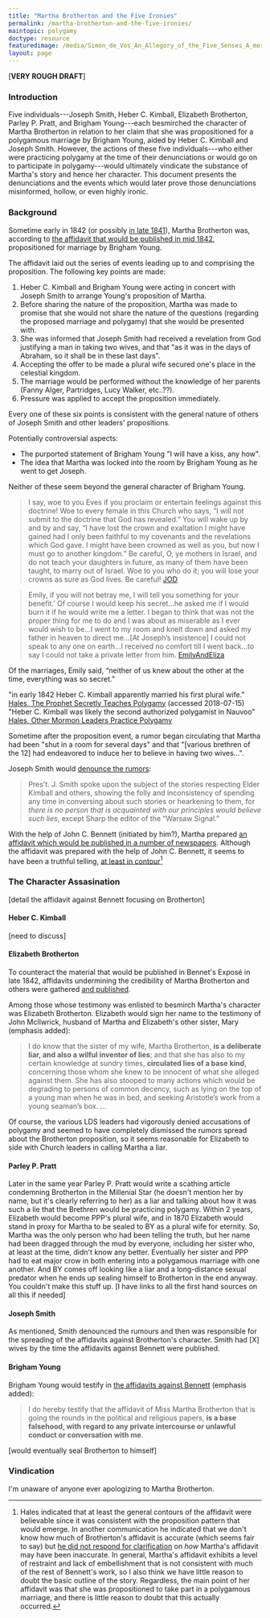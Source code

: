 ```yaml
---
title: "Martha Brotherton and the Five Ironies"
permalink: /martha-brotherton-and-the-five-ironies/
maintopic: polygamy
doctype: resource
featuredimage: /media/Simon_de_Vos_An_Allegory_of_the_Five_Senses_A_merry_company_in_an_interior.jpeg
layout: page
---
```


[**VERY ROUGH DRAFT**]

### Introduction

Five individuals---Joseph Smith, Heber C. Kimball, Elizabeth Brotherton, Parley P. Pratt, and Brigham Young---each besmirched the character of Martha Brotherton in relation to her claim that she was propositioned for a polygamous marriage by Brigham Young, aided by Heber C. Kimball and Joseph Smith.  However, the actions of these five individuals---who either were practicing polygamy at the time of their denunciations or would go on to participate in polygamy---would ultimately vindicate the substance of Martha's story and hence her character.  This document presents the denunciations and the events which would later prove those denunciations misinformed, hollow, or even highly ironic.

### Background

Sometime early in 1842 (or possibly [in late 1841](https://www.millennialstar.org/who-was-john-mcilwrick/)), Martha Brotherton was, according to [the affidavit that would be published in mid 1842](https://docs.google.com/viewer?url=https://github.com/faenrandir/a_careful_examination/raw/38671df45174f7af98bbfb6bc497e0c0b963a5b6/documents/polygamy/denials/brotherton-affidavit.pdf), propositioned for marriage by Brigham Young.

The affidavit laid out the series of events leading up to and comprising the
proposition.  The following key points are made:

1. Heber C. Kimball and Brigham Young were acting in concert with Joseph Smith to arrange Young's proposition of Martha.
2. Before sharing the nature of the proposition, Martha was made to promise that she would not share the nature of the questions (regarding the proposed marriage and polygamy) that she would be presented with.
3. She was informed that Joseph Smith had received a revelation from God justifying a man in taking two wives, and that "as it was in the days of Abraham, so it shall be in these last days".
4. Accepting the offer to be made a plural wife secured one's place in the celestial kingdom.
5. The marriage would be performed without the knowledge of her parents (Fanny Alger, Partridges, Lucy Walker, etc..??).
6. Pressure was applied to accept the proposition immediately.

Every one of these six points is consistent with the general nature of others of Joseph Smith and other leaders' propositions.

Potentially controversial aspects:

* The purported statement of Brigham Young "I will have a kiss, any how".
* The idea that Martha was locked into the room by Brigham Young as he went to get Joseph.

Neither of these seem beyond the general character of Brigham Young.

> I say, woe to you Eves if you proclaim or entertain feelings against this doctrine! Woe to every female in this Church who says, “I will not submit to the doctrine that God has revealed.” You will wake up by and by and say, “I have lost the crown and exaltation I might have gained had I only been faithful to my covenants and the revelations which God gave. I might have been crowned as well as you, but now I must go to another kingdom.” Be careful, O, ye mothers in Israel, and do not teach your daughters in future, as many of them have been taught, to marry out of Israel. Woe to you who do it; you will lose your crowns as sure as God lives. Be careful! [JOD](http://jod.mrm.org/12/93)

> Emily, if you will not betray me, I will tell you something for your benefit.’ Of course I would keep his secret...he asked me if I would burn it if he would write me a letter. I began to think that was not the proper thing for me to do and I was about as miserable as I ever would wish to be...I went to my room and knelt down and asked my father in heaven to direct me...[At Joseph’s insistence] I could not speak to any one on earth...I received no comfort till I went back...to say I could not take a private letter from him. [EmilyAndEliza](http://www.wivesofjosephsmith.org/2021-EmilyandElizaPartridge.htm)

Of the marriages, Emily said, “neither of us knew about the other at the time, everything was so secret.” [](http://www.wivesofjosephsmith.org/2021-EmilyandElizaPartridge.htm)

"in early 1842 Heber C. Kimball apparently married his first plural wife." [Hales, The Prophet Secretly Teaches Polygamy](http://josephsmithspolygamy.org/history/nauvoo-polygamy-secretly/) (accessed 2018-07-15)
"Heber C. Kimball was likely the second authorized polygamist in Nauvoo"
[Hales, Other Mormon Leaders Practice Polygamy](http://josephsmithspolygamy.org/history/mormon-leaders-polygamy/)


Sometime after the proposition event, a rumor began circulating that Martha had been "shut in a room for several days" and that "[various brethren of the 12] had endeavored to induce her to believe in having two wives...".

Joseph Smith would [denounce the rumors](https://docs.google.com/viewer?url=https://github.com/faenrandir/a_careful_examination/raw/058bb61249b1ef9b3823d4e19a6eadfb5d6ecda7/documents/polygamy/denials/1842-04-15-DENIAL-Hyrum-and-Joseph-BrothertonRumors-at-conference.pdf):

> Pres’t. J. Smith spoke upon the subject of the stories respecting Elder Kimball and others, showing the folly and inconsistency of spending any time in conversing about such stories or hearkening to them, for *there is no person that is acquainted with our principles would believe such lies*, except Sharp the editor of the “Warsaw Signal.”

With the help of John C. Bennett (initiated by him?), Martha prepared [an affidavit which would be published in a number of newspapers](https://docs.google.com/viewer?url=https://github.com/faenrandir/a_careful_examination/raw/38671df45174f7af98bbfb6bc497e0c0b963a5b6/documents/polygamy/denials/brotherton-affidavit.pdf).  Although the affidavit was prepared with the help of John C. Bennett, it seems to have been a truthful telling, [at least in contour](https://www.reddit.com/r/mormonscholar/comments/5xv15u/the_joseph_smithpolygamywomen_locked_in_a_room/)[^hales]

### The Character Assasination

[detail the affidavit against Bennett focusing on Brotherton]

#### Heber C. Kimball

[need to discuss]

#### Elizabeth Brotherton

To counteract the material that would be published in Bennet's Exposé in late 1842, affidavits undermining the credibility of Martha Brotherton and others were gathered [and published](https://docs.google.com/viewer?url=https://github.com/faenrandir/a_careful_examination/raw/12e1a31745c0bc3f2d45f0b53ca7d5e5f813d9fb/documents/polygamy/denials/affidavits_and_certificates.martha-brotherton.pdf).

Among those whose testimony was enlisted to besmirch Martha's character was Elizabeth Brotherton.  Elizabeth would sign her name to the testimony of John McIlwrick, husband of Martha and Elizabeth's other sister, Mary (emphasis added):

> I do know that the sister of my wife, Martha Brotherton, **is a deliberate liar, and also a wilful inventor of lies**; and that she has also to my certain knowledge at sundry times, **circulated lies of a base kind**, concerning those whom she knew to be innocent of what she alleged against them. She has also stooped to many actions which would be degrading to persons of common decency, such as lying on the top of a young man when he was in bed, and seeking Aristotle’s work from a young seaman’s box. ...

Of course, the various LDS leaders had vigorously denied accusations of polygamy and seemed to have completely dismissed the rumors spread about the Brotherton proposition, so it seems reasonable for Elizabeth to side with Church leaders in calling Martha a liar.

#### Parley P. Pratt

Later in the same year Parley P. Pratt would write a scathing article condemning Brotherton in the Millenial Star (he doesn't mention her by name, but it's clearly referring to her) as a liar and talking about how it was such a lie that the Brethren would be practicing polygamy. Within 2 years, Elizabeth would become PPP's plural wife, and in 1870 Elizabeth would stand in proxy for Martha to be sealed to BY as a plural wife for eternity. So, Martha was the only person who had been telling the truth, but her name had been dragged through the mud by everyone, including her sister who, at least at the time, didn't know any better. Eventually her sister and PPP had to eat major crow in both entering into a polygamous marriage with one another. And BY comes off looking like a liar and a long-distance sexual predator when he ends up sealing himself to Brotherton in the end anyway. You couldn't make this stuff up. [I have links to all the first hand sources on all this if needed]

#### Joseph Smith

As mentioned, Smith denounced the rumours and then was responsible for the spreading of the affidavits against Brotherton's character.  Smith had [X] wives by the time the affidavits against Bennett were published.

#### Brigham Young

Brigham Young would testify in [the affidavits against Bennett](https://docs.google.com/viewer?url=https://github.com/faenrandir/a_careful_examination/raw/12e1a31745c0bc3f2d45f0b53ca7d5e5f813d9fb/documents/polygamy/denials/affidavits_and_certificates.martha-brotherton.pdf) (emphasis added):

> I do hereby testify that the affidavit of Miss Martha Brotherton that is going the rounds in the political and religious papers, **is a base falsehood, with regard to any private intercourse or unlawful conduct or conversation with me**.

[would eventually seal Brotherton to himself]

### Vindication

I'm unaware of anyone ever apologizing to Martha Brotherton.

[^hales]: Hales indicated that at least the general contours of the affidavit were believable since it was consistent with the proposition pattern that would emerge.  In another communication he indicated that we don't know how much of Brotherton's affidavit is accurate (which seems fair to say) but [he did not respond for clarification](https://github.com/faenrandir/a_careful_examination/blob/12e1a31745c0bc3f2d45f0b53ca7d5e5f813d9fb/communications/discussion-on-believing-women.md) on _how_ Martha's affidavit may have been inaccurate.  In general, Martha's affidavit exhibits a level of restraint and lack of embellishment that is not consistent with much of the rest of Bennett's work, so I also think we have little reason to doubt the basic outline of the story.  Regardless, the main point of her affidavit was that she was propositioned to take part in a polygamous marriage, and there is little reason to doubt that this actually occurred.
